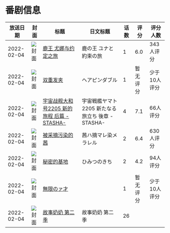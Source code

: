 # 番剧信息

|放送日期|封面|标题|日文标题|话数|评分|评分人数|
|---|---|---|---|---|---|---|
|2022-02-04|![封面](https://lain.bgm.tv/pic/cover/c/ef/d4/250479_kuvhk.jpg)|[鹿王 尤娜与约定之旅](https://bangumi.tv/subject/250479)|鹿の王 ユナと約束の旅|1|6.0|343人评分|
|2022-02-04|![封面](https://lain.bgm.tv/pic/cover/c/57/49/351270_sccT5.jpg)|[双重发夹](https://bangumi.tv/subject/351270)|ヘアピンダブル|1|暂无评分|少于10人评分|
|2022-02-04|![封面](https://lain.bgm.tv/pic/cover/c/c9/a5/352905_fEo54.jpg)|[宇宙战舰大和号2205 新的旅程 后篇 -STASHA-](https://bangumi.tv/subject/352905)|宇宙戦艦ヤマト2205 新たなる旅立ち 後章 -STASHA-|4|7.1|66人评分|
|2022-02-04|![封面](https://bangumi.tv/img/no_icon_subject.png)|[被采摘污染的茜](https://bangumi.tv/subject/354257)|茜ハ摘マレ染メラレル|2|6.4|630人评分|
|2022-02-04|![封面](https://bangumi.tv/img/no_icon_subject.png)|[秘密的基地](https://bangumi.tv/subject/354260)|ひみつのきち|2|4.2|94人评分|
|2022-02-04|![封面](https://lain.bgm.tv/pic/cover/c/b9/d6/404736_P9up9.jpg)|[無限のァ才](https://bangumi.tv/subject/404736)||1|暂无评分|少于10人评分|
|2022-02-04|![封面](https://lain.bgm.tv/pic/cover/c/47/4a/538926_bwWtl.jpg)|[故事奶奶 第二季](https://bangumi.tv/subject/538926)|故事奶奶 第二季|26|||
